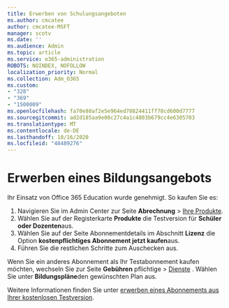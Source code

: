 ```yaml
---
title: Erwerben von Schulungsangeboten
ms.author: cmcatee
author: cmcatee-MSFT
manager: scotv
ms.date: ''
ms.audience: Admin
ms.topic: article
ms.service: o365-administration
ROBOTS: NOINDEX, NOFOLLOW
localization_priority: Normal
ms.collection: Adm_O365
ms.custom:
- "328"
- "369"
- "1500009"
ms.openlocfilehash: fa70e88af2e5e964ed78824411ff78cd600d7777
ms.sourcegitcommit: ad2d185aa9e08c27c4a1c4803b679cc4e6305703
ms.translationtype: MT
ms.contentlocale: de-DE
ms.lasthandoff: 10/16/2020
ms.locfileid: "48489276"
---
```

# <a name="how-to-purchase-an-education-offer"></a>Erwerben eines Bildungsangebots

Ihr Einsatz von Office 365 Education wurde genehmigt. So kaufen Sie es:
  
1. Navigieren Sie im Admin Center zur Seite **Abrechnung** \> [Ihre Produkte](https://go.microsoft.com/fwlink/p/?linkid=842054).
2. Wählen Sie auf der Registerkarte **Produkte** die Testversion für **Schüler oder Dozenten**aus.
3. Wählen Sie auf der Seite Abonnementdetails im Abschnitt **Lizenz** die Option **kostenpflichtiges Abonnement jetzt kaufen**aus.
4. Führen Sie die restlichen Schritte zum Auschecken aus.

Wenn Sie ein anderes Abonnement als Ihr Testabonnement kaufen möchten, wechseln Sie zur Seite **Gebühren** pflichtige \> [Dienste](https://go.microsoft.com/fwlink/p/?linkid=868433) . Wählen Sie unter **Bildungspläne**den gewünschten Plan aus.

Weitere Informationen finden Sie unter [erwerben eines Abonnements aus Ihrer kostenlosen Testversion](https://docs.microsoft.com/microsoft-365/commerce/try-or-buy-microsoft-365#buy-a-subscription-from-your-free-trial).